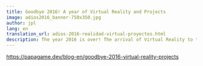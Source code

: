 ```yaml
---
title: Goodbye 2016! A year of Virtual Reality and Projects
image: adios2016_banner-750x350.jpg
author: jpl
lang: en
translation_url: adios-2016-realidad-virtual-proyectos.html
description: The year 2016 is over! The arrival of Virtual Reality to the mass public, interesting projects and great opportunities for 2017.
---
```


https://papagame.dev/blog-en/goodbye-2016-virtual-reality-projects